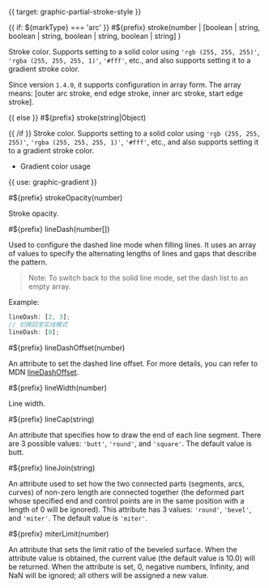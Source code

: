 {{ target: graphic-partial-stroke-style }}

{{ if: ${markType} === 'arc' }}
#${prefix} stroke(number | [boolean | string, boolean | string, boolean | string, boolean | string] )

Stroke color. Supports setting to a solid color using `'rgb (255, 255, 255)'`, `'rgba (255, 255, 255, 1)'`, `'#fff'`, etc., and also supports setting it to a gradient stroke color.

Since version `1.4.0`, it supports configuration in array form. The array means: [outer arc stroke, end edge stroke, inner arc stroke, start edge stroke].

{{ else }}
#${prefix} stroke(string|Object)

{{ /if }}
Stroke color. Supports setting to a solid color using `'rgb (255, 255, 255)'`, `'rgba (255, 255, 255, 1)'`, `'#fff'`, etc., and also supports setting it to a gradient stroke color.

- Gradient color usage

{{ use: graphic-gradient }}

#${prefix} strokeOpacity(number)

Stroke opacity.

#${prefix} lineDash(number[])

Used to configure the dashed line mode when filling lines. It uses an array of values to specify the alternating lengths of lines and gaps that describe the pattern.

> Note: To switch back to the solid line mode, set the dash list to an empty array.

Example:

```ts
lineDash: [2, 3];
// 切换回至实线模式
lineDash: [0];
```

#${prefix} lineDashOffset(number)

An attribute to set the dashed line offset. For more details, you can refer to MDN [lineDashOffset](https://developer.mozilla.org/en-US/docs/Web/API/CanvasRenderingContext2D/lineDashOffset).

#${prefix} lineWidth(number)

Line width.

#${prefix} lineCap(string)

An attribute that specifies how to draw the end of each line segment. There are 3 possible values: `'butt'`, `'round'`, and `'square'`. The default value is butt.

#${prefix} lineJoin(string)

An attribute used to set how the two connected parts (segments, arcs, curves) of non-zero length are connected together (the deformed part whose specified end and control points are in the same position with a length of 0 will be ignored). This attribute has 3 values: `'round'`, `'bevel'`, and `'miter'`. The default value is `'miter'`.

#${prefix} miterLimit(number)

An attribute that sets the limit ratio of the beveled surface. When the attribute value is obtained, the current value (the default value is 10.0) will be returned. When the attribute is set, 0, negative numbers, Infinity, and NaN will be ignored; all others will be assigned a new value.

<!-- TODO stroke: boolean, strokeTop: boolean confirm -->
